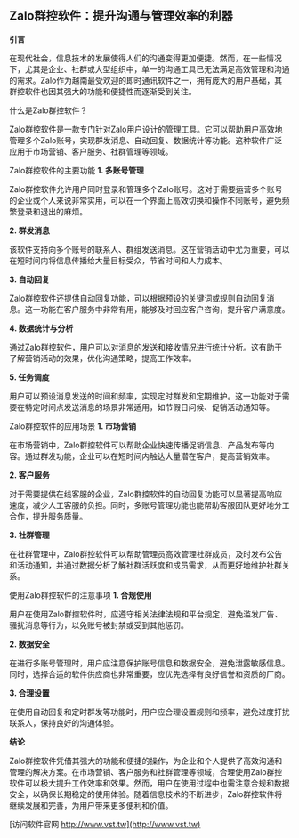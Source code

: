 ## **Zalo群控软件：提升沟通与管理效率的利器**
**引言**

在现代社会，信息技术的发展使得人们的沟通变得更加便捷。然而，在一些情况下，尤其是企业、社群或大型组织中，单一的沟通工具已无法满足高效管理和沟通的需求。Zalo作为越南最受欢迎的即时通讯软件之一，拥有庞大的用户基础，其群控软件也因其强大的功能和便捷性而逐渐受到关注。

什么是Zalo群控软件？

Zalo群控软件是一款专门针对Zalo用户设计的管理工具。它可以帮助用户高效地管理多个Zalo账号，实现群发消息、自动回复、数据统计等功能。这种软件广泛应用于市场营销、客户服务、社群管理等领域。

Zalo群控软件的主要功能
**1. 多账号管理**

Zalo群控软件允许用户同时登录和管理多个Zalo账号。这对于需要运营多个账号的企业或个人来说非常实用，可以在一个界面上高效切换和操作不同账号，避免频繁登录和退出的麻烦。

**2. 群发消息**

该软件支持向多个账号的联系人、群组发送消息。这在营销活动中尤为重要，可以在短时间内将信息传播给大量目标受众，节省时间和人力成本。

**3. 自动回复**

Zalo群控软件还提供自动回复功能，可以根据预设的关键词或规则自动回复消息。这一功能在客户服务中非常有用，能够及时回应客户咨询，提升客户满意度。

**4. 数据统计与分析**

通过Zalo群控软件，用户可以对消息的发送和接收情况进行统计分析。这有助于了解营销活动的效果，优化沟通策略，提高工作效率。

**5. 任务调度**

用户可以预设消息发送的时间和频率，实现定时群发和定期维护。这一功能对于需要在特定时间点发送消息的场景非常适用，如节假日问候、促销活动通知等。

Zalo群控软件的应用场景
**1. 市场营销**

在市场营销中，Zalo群控软件可以帮助企业快速传播促销信息、产品发布等内容。通过群发功能，企业可以在短时间内触达大量潜在客户，提高营销效率。

**2. 客户服务**

对于需要提供在线客服的企业，Zalo群控软件的自动回复功能可以显著提高响应速度，减少人工客服的负担。同时，多账号管理功能也能帮助客服团队更好地分工合作，提升服务质量。

**3. 社群管理**

在社群管理中，Zalo群控软件可以帮助管理员高效管理社群成员，及时发布公告和活动通知，并通过数据分析了解社群活跃度和成员需求，从而更好地维护社群关系。

使用Zalo群控软件的注意事项
**1. 合规使用**

用户在使用Zalo群控软件时，应遵守相关法律法规和平台规定，避免滥发广告、骚扰消息等行为，以免账号被封禁或受到其他惩罚。

**2. 数据安全**

在进行多账号管理时，用户应注意保护账号信息和数据安全，避免泄露敏感信息。同时，选择合适的软件供应商也非常重要，应优先选择有良好信誉和资质的厂商。

**3. 合理设置**

在使用自动回复和定时群发等功能时，用户应合理设置规则和频率，避免过度打扰联系人，保持良好的沟通体验。

**结论**

Zalo群控软件凭借其强大的功能和便捷的操作，为企业和个人提供了高效沟通和管理的解决方案。在市场营销、客户服务和社群管理等领域，合理使用Zalo群控软件可以极大提升工作效率和效果。然而，用户在使用过程中也需注意合规和数据安全，以确保长期稳定的使用体验。随着信息技术的不断进步，Zalo群控软件将继续发展和完善，为用户带来更多便利和价值。


[访问软件官网 http://www.vst.tw](http://www.vst.tw)
